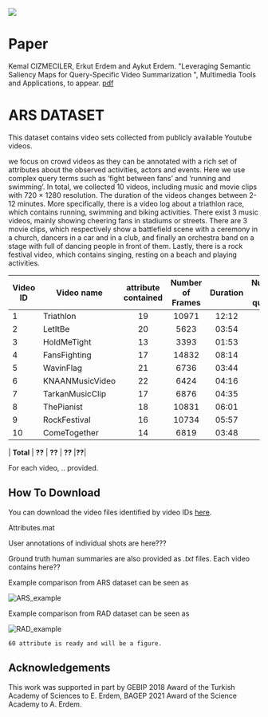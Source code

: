 ![](teaserV8.png)

# Paper
Kemal CIZMECILER, Erkut Erdem and Aykut Erdem. "Leveraging Semantic Saliency Maps for Query-Specific Video Summarization ", Multimedia Tools and Applications, to appear.
[pdf](https://vision.cs.hacettepe.edu.tr/publication/fulltext/?.pdf)

# ARS DATASET
This dataset contains video sets collected from publicly available Youtube videos. 

we focus on crowd videos as they can be annotated with a rich set of attributes about the observed activities, actors and events. Here we use complex query terms such as ‘fight between fans’ and ‘running and swimming’. In total, we collected 10 videos, including music and movie clips with 720 × 1280 resolution. The duration of the videos changes
between 2-12 minutes. More specifically, there is a video log about a triathlon race, which contains running, swimming and biking activities. There exist 3 music videos, mainly showing cheering fans in stadiums or streets. There are 3 movie clips, which respectively show a battlefield scene with a ceremony in a church, dancers in a car and in a club, and finally an orchestra band on a stage with full of dancing people in front of them. Lastly, there is a rock festival video, which contains singing, resting on a beach and playing activities.



| Video ID| Video name | attribute contained | Number of Frames | Duration | Number of queries | Shots Contained 
|-------------|-------------|:---------------:|:--------------------:|:----------------:|:----------------:|:----------------:|
|1| Triathlon   | 19            | 10971                  | 12:12            |15|  82|
|2| LetItBe   | 20              | 5623                  | 03:54            |23|  75|
|3| HoldMeTight   | 13              | 3393                  | 01:53            |12| 37|
|4| FansFighting   | 17             | 14832                  | 08:14            |13|  48|
|5| WavinFlag   | 21             | 6736                  | 03:44            |7|  45|
|6| KNAANMusicVideo   | 22             | 6424                  | 04:16            |11|  70|
|7| TarkanMusicClip   | 17             | 6876                  | 04:35            |13| 81|
|8| ThePianist   | 18             | 10831                  | 06:01            |16|  59|
|9| RockFestival   | 16             | 10734                  | 05:57            |18|  42|
|10| ComeTogether   | 14             | 6819                  | 03:48            |14|  38|

| **Total**   | **??**         | **??**             | **??**       |**??**|

For each video, .. provided.

## How To Download

You can download the video files identified by video IDs [here](??).

Attributes.mat



User annotations of individual shots are here???

Ground truth human summaries are also provided as *.txt* files. Each video contains here??

Example comparison from ARS dataset can be seen as 

![ARS_example](https://user-images.githubusercontent.com/2372136/125176190-35671400-e1da-11eb-9243-128a4fe4a4b5.png)

Example comparison from RAD dataset can be seen as

![RAD_example](https://user-images.githubusercontent.com/2372136/125176191-36984100-e1da-11eb-8788-4c309c2d2c27.png)



	60 attribute is ready and will be a figure.



## Acknowledgements

This work was supported in part by GEBIP 2018 Award of the Turkish Academy of Sciences to E. Erdem, BAGEP 2021 Award of the Science Academy to A. Erdem.
